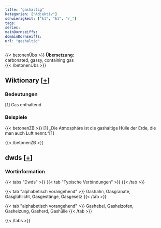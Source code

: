 ```yaml
---
title: "gashaltig"
kategorien: ["Adjektiv"]
schwierigkeit: ["k1", "h1", "r_"]
tags:
series:
mainDornseiffs:
domainDornseiffs:
url: "gashaltig"
---
```


{{< betonenÜbs >}}
**Übersetzung:**  
carbonated, gassy, containing gas  
{{< /betonenÜbs >}}

## Wiktionary [[+](https://de.wiktionary.org/wiki/gashaltig)]

### Bedeutungen
[1] Gas enthaltend  

### Beispiele
{{< betonenZB >}}
[1] „Die Atmosphäre ist die gashaltige Hülle der Erde, die man auch Luft nennt.“[1]  

{{< /betonenZB >}}


## dwds [[+](https://www.dwds.de/wb/gashaltig)]

### Wortinformation
{{< tabs "Dwds" >}}
{{< tab "Typische Verbindungen" >}}
{{< /tab >}}

{{< tab "alphabetisch vorangehend" >}}
Gashahn, Gasgranate, Gasglühlicht, Gasgestänge, Gasgesetz
{{< /tab >}}

{{< tab "alphabetisch vorangehend" >}}
Gashebel, Gasheizofen, Gasheizung, Gasherd, Gashülle
{{< /tab >}}

{{< /tabs >}}

